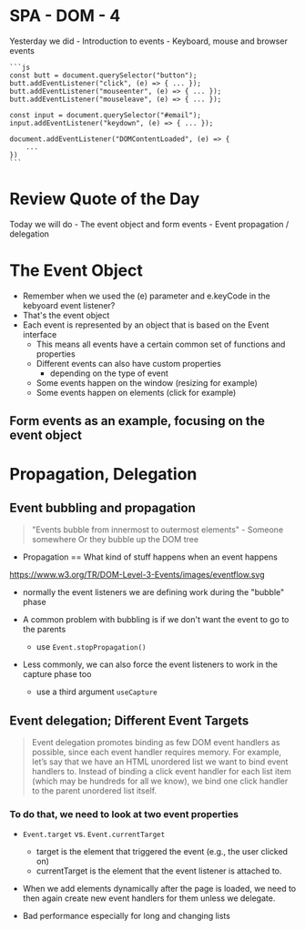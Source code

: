 # SPA - DOM - 4

Yesterday we did
    - Introduction to events
    - Keyboard, mouse and browser events

    ```js
    const butt = document.querySelector("button");
    butt.addEventListener("click", (e) => { ... });
    butt.addEventListener("mouseenter", (e) => { ... });
    butt.addEventListener("mouseleave", (e) => { ... });

    const input = document.querySelector("#email");
    input.addEventListener("keydown", (e) => { ... });

    document.addEventListener("DOMContentLoaded", (e) => {
        ...
    })
    ```

# Review Quote of the Day

Today we will do
    - The event object and form events
    - Event propagation / delegation

# The Event Object

- Remember when we used the (e) parameter and e.keyCode in the kebyoard event listener?
- That's the event object
- Each event is represented by an object that is based on the Event interface
    - This means all events have a certain common set of functions and properties
    - Different events can also have custom properties
        - depending on the type of event
    - Some events happen on the window (resizing for example)
    - Some events happen on elements (click for example)

## Form events as an example, focusing on the event object

# Propagation, Delegation

## Event bubbling and propagation

> "Events bubble from innermost to outermost elements" - Someone somewhere
> Or they bubble up the DOM tree

- Propagation == What kind of stuff happens when an event happens

https://www.w3.org/TR/DOM-Level-3-Events/images/eventflow.svg

- normally the event listeners we are defining work during the "bubble" phase

- A common problem with bubbling is if we don't want the event to go to the parents
    - use `Event.stopPropagation()`

- Less commonly, we can also force the event listeners to work in the capture phase too
    - use a third argument `useCapture`

## Event delegation; Different Event Targets

> Event delegation promotes binding as few DOM event handlers as possible, since each event handler requires memory. For example, let’s say that we have an HTML unordered list we want to bind event handlers to. Instead of binding a click event handler for each list item (which may be hundreds for all we know), we bind one click handler to the parent unordered list itself.

### To do that, we need to look at two event properties

- `Event.target` vs. `Event.currentTarget`
    - target is the element that triggered the event (e.g., the user clicked on)
    - currentTarget is the element that the event listener is attached to.

- When we add elements dynamically after the page is loaded, we need to then again create new event handlers for them unless we delegate.
- Bad performance especially for long and changing lists
